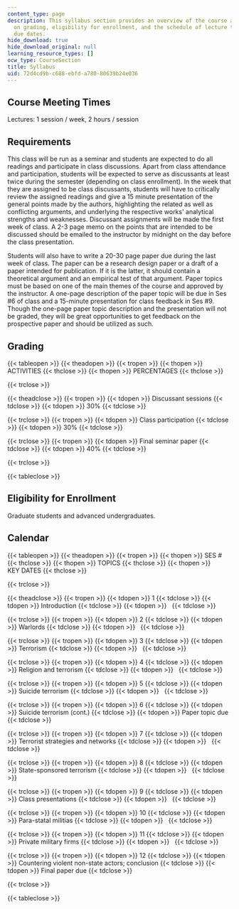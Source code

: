 ```yaml
---
content_type: page
description: This syllabus section provides an overview of the course and information
  on grading, eligibility for enrollment, and the schedule of lecture topics and assignment
  due dates.
hide_download: true
hide_download_original: null
learning_resource_types: []
ocw_type: CourseSection
title: Syllabus
uid: 72d4cd9b-c688-ebfd-a780-80639b24e036
---
```


Course Meeting Times
--------------------

Lectures: 1 session / week, 2 hours / session

Requirements
------------

This class will be run as a seminar and students are expected to do all readings and participate in class discussions. Apart from class attendance and participation, students will be expected to serve as discussants at least twice during the semester (depending on class enrollment). In the week that they are assigned to be class discussants, students will have to critically review the assigned readings and give a 15 minute presentation of the general points made by the authors, highlighting the related as well as conflicting arguments, and underlying the respective works' analytical strengths and weaknesses. Discussant assignments will be made the first week of class. A 2-3 page memo on the points that are intended to be discussed should be emailed to the instructor by midnight on the day before the class presentation.

Students will also have to write a 20-30 page paper due during the last week of class. The paper can be a research design paper or a draft of a paper intended for publication. If it is the latter, it should contain a theoretical argument and an empirical test of that argument. Paper topics must be based on one of the main themes of the course and approved by the instructor. A one-page description of the paper topic will be due in Ses #6 of class and a 15-minute presentation for class feedback in Ses #9. Though the one-page paper topic description and the presentation will not be graded, they will be great opportunities to get feedback on the prospective paper and should be utilized as such.

Grading
-------

{{< tableopen >}}
{{< theadopen >}}
{{< tropen >}}
{{< thopen >}}
ACTIVITIES
{{< thclose >}}
{{< thopen >}}
PERCENTAGES
{{< thclose >}}

{{< trclose >}}

{{< theadclose >}}
{{< tropen >}}
{{< tdopen >}}
Discussant sessions
{{< tdclose >}}
{{< tdopen >}}
30%
{{< tdclose >}}

{{< trclose >}}
{{< tropen >}}
{{< tdopen >}}
Class participation
{{< tdclose >}}
{{< tdopen >}}
30%
{{< tdclose >}}

{{< trclose >}}
{{< tropen >}}
{{< tdopen >}}
Final seminar paper
{{< tdclose >}}
{{< tdopen >}}
40%
{{< tdclose >}}

{{< trclose >}}

{{< tableclose >}}

Eligibility for Enrollment
--------------------------

Graduate students and advanced undergraduates.

Calendar
--------

{{< tableopen >}}
{{< theadopen >}}
{{< tropen >}}
{{< thopen >}}
SES #
{{< thclose >}}
{{< thopen >}}
TOPICS
{{< thclose >}}
{{< thopen >}}
KEY DATES
{{< thclose >}}

{{< trclose >}}

{{< theadclose >}}
{{< tropen >}}
{{< tdopen >}}
1
{{< tdclose >}}
{{< tdopen >}}
Introduction
{{< tdclose >}}
{{< tdopen >}}
 
{{< tdclose >}}

{{< trclose >}}
{{< tropen >}}
{{< tdopen >}}
2
{{< tdclose >}}
{{< tdopen >}}
Warlords
{{< tdclose >}}
{{< tdopen >}}
 
{{< tdclose >}}

{{< trclose >}}
{{< tropen >}}
{{< tdopen >}}
3
{{< tdclose >}}
{{< tdopen >}}
Terrorism
{{< tdclose >}}
{{< tdopen >}}
 
{{< tdclose >}}

{{< trclose >}}
{{< tropen >}}
{{< tdopen >}}
4
{{< tdclose >}}
{{< tdopen >}}
Religion and terrorism
{{< tdclose >}}
{{< tdopen >}}
 
{{< tdclose >}}

{{< trclose >}}
{{< tropen >}}
{{< tdopen >}}
5
{{< tdclose >}}
{{< tdopen >}}
Suicide terrorism
{{< tdclose >}}
{{< tdopen >}}
 
{{< tdclose >}}

{{< trclose >}}
{{< tropen >}}
{{< tdopen >}}
6
{{< tdclose >}}
{{< tdopen >}}
Suicide terrorism (cont.)
{{< tdclose >}}
{{< tdopen >}}
Paper topic due
{{< tdclose >}}

{{< trclose >}}
{{< tropen >}}
{{< tdopen >}}
7
{{< tdclose >}}
{{< tdopen >}}
Terrorist strategies and networks
{{< tdclose >}}
{{< tdopen >}}
 
{{< tdclose >}}

{{< trclose >}}
{{< tropen >}}
{{< tdopen >}}
8
{{< tdclose >}}
{{< tdopen >}}
State-sponsored terrorism
{{< tdclose >}}
{{< tdopen >}}
 
{{< tdclose >}}

{{< trclose >}}
{{< tropen >}}
{{< tdopen >}}
9
{{< tdclose >}}
{{< tdopen >}}
Class presentations
{{< tdclose >}}
{{< tdopen >}}
 
{{< tdclose >}}

{{< trclose >}}
{{< tropen >}}
{{< tdopen >}}
10
{{< tdclose >}}
{{< tdopen >}}
Para-statal militias
{{< tdclose >}}
{{< tdopen >}}
 
{{< tdclose >}}

{{< trclose >}}
{{< tropen >}}
{{< tdopen >}}
11
{{< tdclose >}}
{{< tdopen >}}
Private military firms
{{< tdclose >}}
{{< tdopen >}}
 
{{< tdclose >}}

{{< trclose >}}
{{< tropen >}}
{{< tdopen >}}
12
{{< tdclose >}}
{{< tdopen >}}
Countering violent non-state actors; conclusion
{{< tdclose >}}
{{< tdopen >}}
Final paper due
{{< tdclose >}}

{{< trclose >}}

{{< tableclose >}}